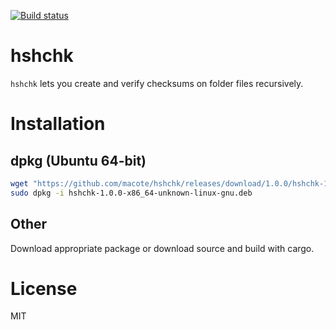 [![Build status](https://github.com/macote/hshchk/workflows/ci/badge.svg)](https://github.com/macote/hshchk/actions)

# hshchk

`hshchk` lets you create and verify checksums on folder files recursively.

# Installation

## dpkg (Ubuntu 64-bit)

``` bash
wget "https://github.com/macote/hshchk/releases/download/1.0.0/hshchk-1.0.0-x86_64-unknown-linux-gnu.deb"
sudo dpkg -i hshchk-1.0.0-x86_64-unknown-linux-gnu.deb
```

## Other

Download appropriate package or download source and build with cargo.

# License

MIT
